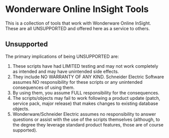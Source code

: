 Wonderware Online InSight Tools
===============================

This is a collection of tools that work with Wonderware Online InSight. These are all UNSUPPORTED and offered here as a service to others.

Unsupported
-----------

The primary implications of being UNSUPPORTED are:

1. These scripts have had LIMITED testing and may not work completely as intended and may have unintended side effects.
1. They include NO WARRANTY OF ANY KIND. Schneider Electric Software assumes NO responsibility for these scripts or any unintended consequences of using them.
1. By using them, you assume FULL responsibility for the consequences.
1. The scripts/objects may fail to work following a product update (patch, service pack, major release) that makes changes to existing database objects.
1. Wonderware/Schneider Electric assumes no responsibility to answer questions or assist with the use of the scripts themselves (although, to the degree they leverage standard product features, those are of course supported).
